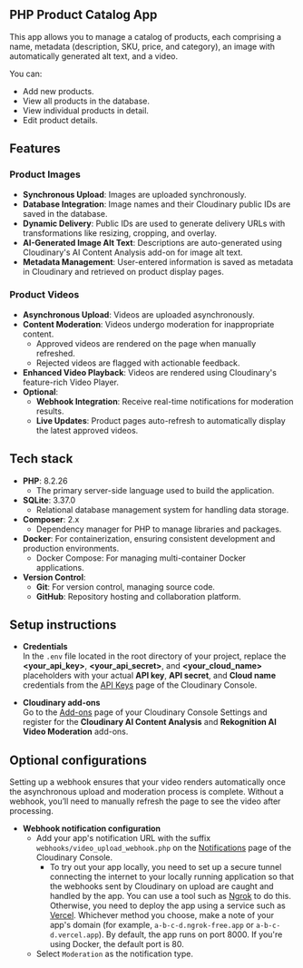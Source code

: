 ## PHP Product Catalog App

This app allows you to manage a catalog of products, each comprising a name, metadata (description, SKU, price, and category), an image with automatically generated alt text, and a video.

You can:

* Add new products.
* View all products in the database.
* View individual products in detail.
* Edit product details.

## Features

### Product Images

* **Synchronous Upload**: Images are uploaded synchronously.
* **Database Integration**: Image names and their Cloudinary public IDs are saved in the database.
* **Dynamic Delivery**: Public IDs are used to generate delivery URLs with transformations like resizing, cropping, and overlay.
* **AI-Generated Image Alt Text**: Descriptions are auto-generated using Cloudinary's AI Content Analysis add-on for image alt text.
* **Metadata Management**: User-entered information is saved as metadata in Cloudinary and retrieved on product display pages.


### Product Videos

* **Asynchronous Upload**: Videos are uploaded asynchronously.
* **Content Moderation**: Videos undergo moderation for inappropriate content.
    * Approved videos are rendered on the page when manually refreshed.
    * Rejected videos are flagged with actionable feedback.
* **Enhanced Video Playback**: Videos are rendered using Cloudinary's feature-rich Video Player.
* **Optional**:
    * **Webhook Integration**: Receive real-time notifications for moderation results.
    * **Live Updates**: Product pages auto-refresh to automatically display the latest approved videos.


## Tech stack

- **PHP**: 8.2.26
  - The primary server-side language used to build the application.
- **SQLite**: 3.37.0
  - Relational database management system for handling data storage.
- **Composer**: 2.x
  - Dependency manager for PHP to manage libraries and packages.
- **Docker**: For containerization, ensuring consistent development and production environments.
  - Docker Compose: For managing multi-container Docker applications.
- **Version Control**:
  - **Git**: For version control, managing source code.
  - **GitHub**: Repository hosting and collaboration platform.

## Setup instructions

* **Credentials**<br/>In the `.env` file located in the root directory of your project, replace the **<your_api_key>**, **<your_api_secret>**, and **<your_cloud_name>** placeholders with your actual **API key**, **API secret**, and **Cloud name** credentials from the [API Keys](https://console.cloudinary.com/settings/api-keys) page of the Cloudinary Console.
  
* **Cloudinary add-ons**<br/>Go to the [Add-ons](https://console.cloudinary.com/settings/addons) page of your Cloudinary Console Settings and register for the **Cloudinary AI Content Analysis** and **Rekognition AI Video Moderation** add-ons.

## Optional configurations

Setting up a webhook ensures that your video renders automatically once the asynchronous upload and moderation process is complete. Without a webhook, you’ll need to manually refresh the page to see the video after processing.

* **Webhook notification configuration**
  * Add your app's notification URL with the suffix `webhooks/video_upload_webhook.php` on the [Notifications](https://console.cloudinary.com/settings/webhooks) page of the Cloudinary Console.
    * To try out your app locally, you need to set up a secure tunnel connecting the internet to your locally running application so that the webhooks sent by Cloudinary on upload are caught and handled by the app. You can use a tool such as [Ngrok](https://ngrok.com/) to do this. Otherwise, you need to deploy the app using a service such as [Vercel](https://vercel.com/). Whichever method you choose, make a note of your app's domain (for example, `a-b-c-d.ngrok-free.app` or `a-b-c-d.vercel.app`). By default, the app runs on port 8000. If you're using Docker, the default port is 80.
  * Select `Moderation` as the notification type. 
